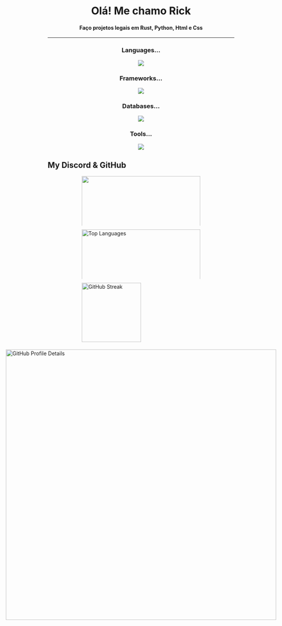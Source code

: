 <h1 align="center"> Olá! Me chamo Rick  </h1>
<h4 align="center">	
	Faço projetos legais em Rust, Python, Html e Css
</h4>

---

<div align="center">

  ### Languages...
  <img src="https://skillicons.dev/icons?i=py,rust,html,css" />

  ### Frameworks...
  <img src="https://skillicons.dev/icons?i=requets,flask" />

  ### Databases...
  <img src="https://skillicons.dev/icons?i=mongodb,json" />

  ### Tools...
  <img src="https://skillicons.dev/icons?i=git,github" />

</div>

## My Discord & GitHub
<div style="display: flex; flex-direction: column; align-items: center;">
  <div style="display: flex; flex-direction: row; gap: 10px; flex-wrap: wrap; justify-content: center;">
    <a href="https://i.com/">
      <img
        style="min-width: 134px; max-height: 134px;"
        width="320"
        src="https://lanyard.kyrie25.dev/api/584941534315675676?bg=00000&animatedDecoration=true&hideNameplate=false&theme=dark&waveSpotifyColor=58B200&waveColor=58B200&imgStyle=square&gradient=46e55b-91e25d-d5e55e-f5c54e&hideProfile=false"
      />
    </a>
    <div style="display: flex; flex-direction: column; gap: 10px;">
      <img 
        style="min-width: 134px; max-height: 134px;"
        width="320"
        alt="Top Languages" 
        src="https://github-readme-stats.vercel.app/api/top-langs/?username=rickgabrielk&layout=compact&langs_count=20&theme=chartreuse-dark"
      />
      <img
        style="min-width: 160px;"
        height="160"
        alt="GitHub Streak"
        src="https://github-readme-streak-stats-eight.vercel.app/?user=rickgabrielk&theme=chartreuse_dark&hide_border=true&date_format=M%20j%5B%2C%20Y%5D"
      />
    </div>
  </div>
  
  <div style="margin-top: 20px;">
    <img
      width="730"
      alt="GitHub Profile Details"
      src="http://github-profile-summary-cards.vercel.app/api/cards/profile-details?username=rickgabrielk&theme=chartreuse_dark"
    />
  </div>

</div>
